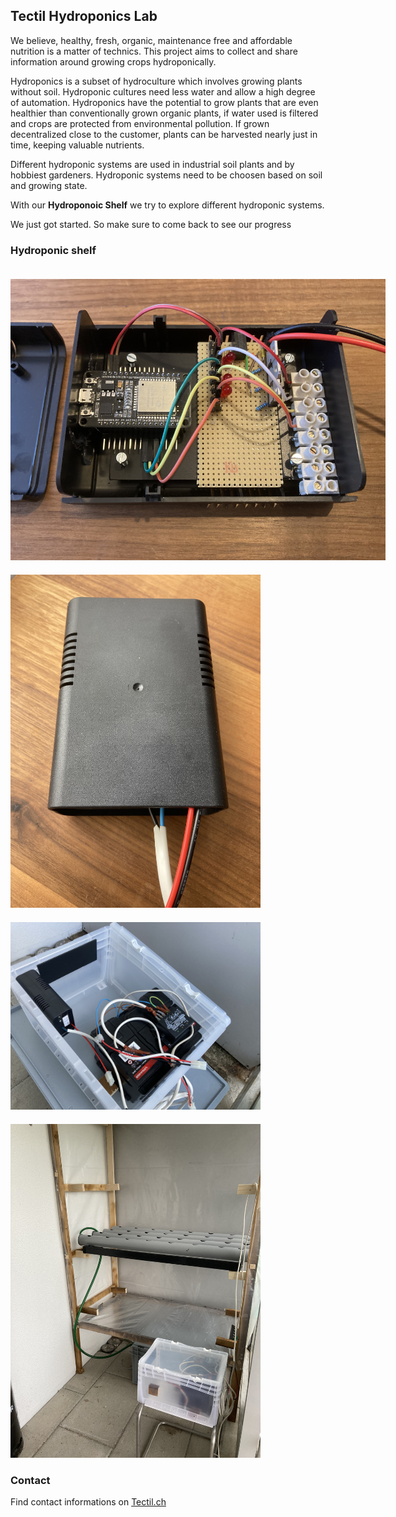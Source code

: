 ## Tectil Hydroponics Lab

We believe, healthy, fresh, organic, maintenance free and affordable nutrition is a matter of technics. This project aims to collect and share information around growing crops hydroponically.

Hydroponics is a subset of hydroculture which involves growing plants without soil. Hydroponic cultures need less water and allow a high degree of automation. Hydroponics have the potential to grow plants that are even healthier than conventionally grown organic plants, if water used is filtered and crops are protected from environmental pollution. If grown decentralized close to the customer, plants can be harvested nearly just in time, keeping valuable nutrients.

Different hydroponic systems are used in industrial soil plants and by hobbiest gardeners. Hydroponic systems need to be choosen based on soil and growing state.

With our **Hydroponoic Shelf** we try to explore different hydroponic systems. 

We just got started. So make sure to come back to see our progress

### Hydroponic shelf

<img src="images/IMG_3870.JPG" style="max-width: 600px;margin-top:20px" />
<img src="images/IMG_3876.JPG" style="max-width: 400px;margin-top:20px" />
<img src="images/IMG_3972.JPG" style="max-width: 400px;margin-top:20px"/>
<img src="images/IMG_4006.JPG" style="max-width: 400px;margin-top:20px" />

### Contact

Find contact informations on [Tectil.ch](https://tectil.ch)


